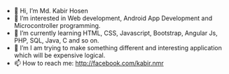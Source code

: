 - 👋 Hi, I’m Md. Kabir Hosen
- 👀 I’m interested in Web development, Android App Development and Microcontroller programming.
- 🌱 I’m currently learning HTML, CSS, Javascript, Bootstrap, Angular Js, PHP, SQL, Java, C and so on.
- 💞️ I’m I am trying to make something different and interesting application which will be expensive logical.
- 📫 How to reach me: http://facebook.com/kabir.nmr

<!---
KabirBD/KabirBD is a ✨ special ✨ repository because its `README.md` (this file) appears on your GitHub profile.
You can click the Preview link to take a look at your changes.
--->

